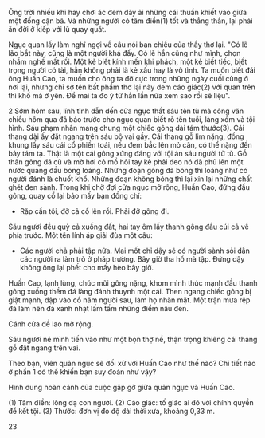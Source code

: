 Ông trời nhiều khi hay chơi ác đem dày ải những cái thuần khiết vào giữa một đống cặn bã. Và những người có tâm điền(1) tốt và thẳng thắn, lại phải ăn đời ở kiếp với lũ quay quắt.

Ngục quan lấy làm nghĩ ngợi về câu nói ban chiều của thầy thơ lại. "Có lẽ lão bắt này, cũng là một người khá đấy. Có lẽ hắn cũng như mình, chọn nhầm nghề mất rồi. Một kẻ biết kính mến khi phách, một kẻ biết tiếc, biết trọng người có tài, hẳn không phải là kẻ xấu hay là vô tình. Ta muốn biết đái ông Huấn Cao, ta muốn cho ông ta đỡ cực trong những ngày cuối cùng ở nơi lại, nhưng chỉ sợ tên bất phẩm thơ lại này đem cáo giác(2) với quan trên thì khổ mà ở yên. Để mai ta đo ý tứ hắn lần nữa xem sao rồi sẽ liệu".

2 Sớm hôm sau, lính tỉnh dẫn đến cửa ngục thất sáu tên tù mà công văn chiều hôm qua đã báo trước cho ngục quan biết rõ tên tuổi, làng xóm và tội hình. Sáu phạm nhân mang chung một chiếc gông dài tám thước(3). Cái thang dài ấy đặt ngang trên sáu bộ vai gầy. Cái thang gỗ lim nặng, đồng khung lấy sáu cái cổ phiền toái, nếu đem bắc lên mỏ cân, có thể nặng đến bảy tám tạ. Thật là một cái gông xứng đáng với tội án sáu người tử tù. Gỗ thân gông đã cũ và mờ hơi cỏ mồ hôi tay kẻ phải đeo nó đã phủ lên một nước quang đầu bóng loáng. Những đoạn gông đã bóng thì loáng như có người đánh là chuốt khổ. Những đoạn không bóng thì lại xỉn lại những chất ghét đen sành. Trong khi chờ đợi cửa ngục mở rộng, Huấn Cao, đứng đầu gông, quay cổ lại bảo mấy bạn đồng chí:

- Rặp cần tội, đỡ cả cổ lên rồi. Phải đỡ gông đi.

Sáu người đều quỳ cả xuống đất, hai tay ôm lấy thanh gông đầu cúi cả về phía trước. Một tên lính áp giải đùa một câu:

- Các người chả phải tập nữa. Mai mốt chỉ dậy sẽ có người sành sỏi dẫn các người ra làm trò ở pháp trường. Bây giờ tha hồ mà tập. Đứng dậy không ông lại phết cho mấy hèo bây giờ.

Huấn Cao, lạnh lùng, chúc mũi gông nặng, khom mình thúc mạnh đầu thanh gông xuống thềm đá làng đánh thuynh một cái. Then ngang chiếc gông bị giật mạnh, đập vào cổ năm người sau, làm họ nhăn mặt. Một trận mưa rệp đã làm nên đá xanh nhạt lấm tấm những điểm nâu đen.

Cánh cửa đề lao mở rộng.

Sáu người né mình tiến vào như một bọn thợ nề, thận trọng khiêng cái thang gỗ đặt ngang trên vai.

Theo bạn, viên quản ngục sẽ đối xử với Huấn Cao như thế nào? Chỉ tiết nào ở phần 1 có thể khiến bạn suy đoán như vậy?

Hình dung hoàn cảnh của cuộc gặp gỡ giữa quản ngục và Huấn Cao.

(1) Tâm điền: lòng dạ con người.
(2) Cáo giác: tố giác ai đó với chính quyền để kết tội.
(3) Thước: đơn vị đo độ dài thời xưa, khoảng 0,33 m.

23